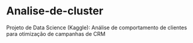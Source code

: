 # Analise-de-cluster
Projeto de Data Science (Kaggle): Análise de comportamento de clientes para otimização de campanhas de CRM
